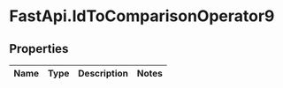 # FastApi.IdToComparisonOperator9

## Properties
Name | Type | Description | Notes
------------ | ------------- | ------------- | -------------
